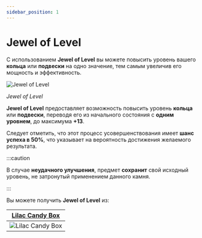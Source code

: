 ```yaml
---
sidebar_position: 1
---
```


# Jewel of Level

С использованием **Jewel of Level** вы можете повысить уровень вашего **кольца** или **подвески** на одно значение, тем самым увеличив его мощность и эффективность.

![Jewel of Level](/img/items/jewels/custom-green.png)

_Jewel of Level_

**Jewel of Level** предоставляет возможность повысить уровень **кольца** или **подвески**, переводя его из начального состояния с **одним уровнем**, до максимума **+13**.

Следует отметить, что этот процесс усовершенствования имеет **шанс успеха в 50%**, что указывает на вероятность достижения желаемого результата.

:::caution

В случае **неудачного улучшения**, предмет **сохранит** свой исходный уровень, не затронутый применением данного камня.

:::

Вы можете получить **Jewel of Level** из:

|   [Lilac Candy Box](/items/item-bags/misc/lilac-candy-box)   |
| :----------------------------------------------------------: |
| ![Lilac Candy Box](/img/items/item-bags/lilac-candy-box.png) |
